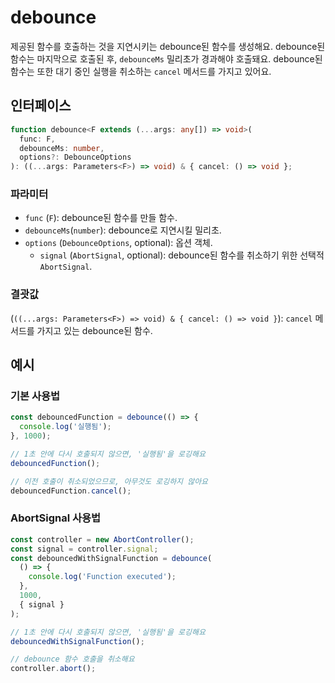 # debounce

제공된 함수를 호출하는 것을 지연시키는 debounce된 함수를 생성해요.
debounce된 함수는 마지막으로 호출된 후, `debounceMs` 밀리초가 경과해야 호출돼요.
debounce된 함수는 또한 대기 중인 실행을 취소하는 `cancel` 메서드를 가지고 있어요.

## 인터페이스

```typescript
function debounce<F extends (...args: any[]) => void>(
  func: F,
  debounceMs: number,
  options?: DebounceOptions
): ((...args: Parameters<F>) => void) & { cancel: () => void };
```

### 파라미터

- `func` (`F`): debounce된 함수를 만들 함수.
- `debounceMs`(`number`): debounce로 지연시킬 밀리초.
- `options` (`DebounceOptions`, optional): 옵션 객체.
  - `signal` (`AbortSignal`, optional): debounce된 함수를 취소하기 위한 선택적 `AbortSignal`.

### 결괏값

(`((...args: Parameters<F>) => void) & { cancel: () => void }`): `cancel` 메서드를 가지고 있는 debounce된 함수.

## 예시

### 기본 사용법

```typescript
const debouncedFunction = debounce(() => {
  console.log('실행됨');
}, 1000);

// 1초 안에 다시 호출되지 않으면, '실행됨'을 로깅해요
debouncedFunction();

// 이전 호출이 취소되었으므로, 아무것도 로깅하지 않아요
debouncedFunction.cancel();
```

### AbortSignal 사용법

```typescript
const controller = new AbortController();
const signal = controller.signal;
const debouncedWithSignalFunction = debounce(
  () => {
    console.log('Function executed');
  },
  1000,
  { signal }
);

// 1초 안에 다시 호출되지 않으면, '실행됨'을 로깅해요
debouncedWithSignalFunction();

// debounce 함수 호출을 취소해요
controller.abort();
```
